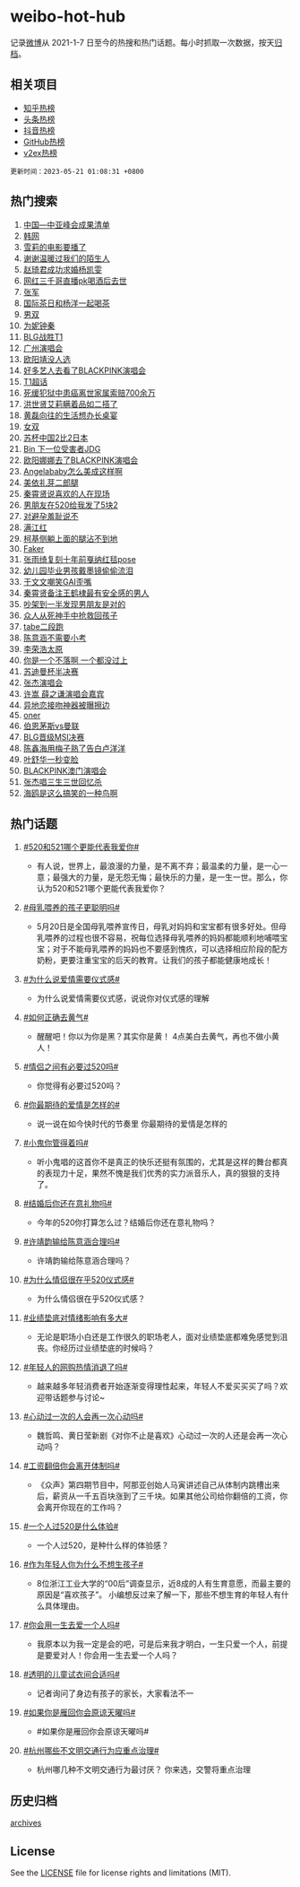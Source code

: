 # weibo-hot-hub

记录[微博](https://www.weibo.com)从 2021-1-7 日至今的热搜和热门话题。每小时抓取一次数据，按天[归档](archives)。

## 相关项目

- [知乎热榜](https://github.com/lonnyzhang423/zhihu-hot-hub)
- [头条热榜](https://github.com/lonnyzhang423/toutiao-hot-hub)
- [抖音热榜](https://github.com/lonnyzhang423/douyin-hot-hub)
- [GitHub热榜](https://github.com/lonnyzhang423/github-hot-hub)
- [v2ex热榜](https://github.com/lonnyzhang423/v2ex-hot-hub)


`更新时间：2023-05-21 01:08:31 +0800`

## 热门搜索

1. [中国—中亚峰会成果清单](https://m.weibo.cn/search?containerid=100103type%3D1%26t%3D10%26q%3D%23%E4%B8%AD%E5%9B%BD%E2%80%94%E4%B8%AD%E4%BA%9A%E5%B3%B0%E4%BC%9A%E6%88%90%E6%9E%9C%E6%B8%85%E5%8D%95%23&stream_entry_id=51&isnewpage=1&extparam=seat%3D1%26pos%3D0%26c_type%3D51%26filter_type%3Drealtimehot%26cate%3D10103%26dgr%3D0%26stream_entry_id%3D51%26display_time%3D1684602510%26pre_seqid%3D1684602510562027166179&luicode=10000011&lfid=106003type%253D25%2526t%253D3%2526disable_hot%253D1%2526filter_type%253Drealtimehot)
1. [韩网](https://m.weibo.cn/search?containerid=100103type%3D1%26t%3D10%26q%3D%E9%9F%A9%E7%BD%91&stream_entry_id=31&isnewpage=1&extparam=seat%3D1%26band_rank%3D1%26realpos%3D1%26cate%3D5001%26dgr%3D0%26filter_type%3Drealtimehot%26pos%3D0%26c_type%3D31%26stream_entry_id%3D31%26q%3D%25E9%259F%25A9%25E7%25BD%2591%26flag%3D1%26lcate%3D5001%26display_time%3D1684602510%26pre_seqid%3D1684602510562027166179&luicode=10000011&lfid=106003type%253D25%2526t%253D3%2526disable_hot%253D1%2526filter_type%253Drealtimehot)
1. [雪莉的电影要播了](https://m.weibo.cn/search?containerid=100103type%3D1%26t%3D10%26q%3D%23%E9%9B%AA%E8%8E%89%E7%9A%84%E7%94%B5%E5%BD%B1%E8%A6%81%E6%92%AD%E4%BA%86%23&stream_entry_id=31&isnewpage=1&extparam=seat%3D1%26band_rank%3D2%26realpos%3D2%26cate%3D5001%26dgr%3D0%26filter_type%3Drealtimehot%26pos%3D1%26c_type%3D31%26stream_entry_id%3D31%26q%3D%2523%25E9%259B%25AA%25E8%258E%2589%25E7%259A%2584%25E7%2594%25B5%25E5%25BD%25B1%25E8%25A6%2581%25E6%2592%25AD%25E4%25BA%2586%2523%26flag%3D1%26lcate%3D5001%26display_time%3D1684602510%26pre_seqid%3D1684602510562027166179&luicode=10000011&lfid=106003type%253D25%2526t%253D3%2526disable_hot%253D1%2526filter_type%253Drealtimehot)
1. [谢谢温暖过我们的陌生人](https://m.weibo.cn/search?containerid=100103type%3D1%26t%3D10%26q%3D%23%E8%B0%A2%E8%B0%A2%E6%B8%A9%E6%9A%96%E8%BF%87%E6%88%91%E4%BB%AC%E7%9A%84%E9%99%8C%E7%94%9F%E4%BA%BA%23&stream_entry_id=31&isnewpage=1&extparam=seat%3D1%26band_rank%3D3%26realpos%3D3%26cate%3D5001%26dgr%3D0%26filter_type%3Drealtimehot%26pos%3D2%26c_type%3D31%26stream_entry_id%3D31%26q%3D%2523%25E8%25B0%25A2%25E8%25B0%25A2%25E6%25B8%25A9%25E6%259A%2596%25E8%25BF%2587%25E6%2588%2591%25E4%25BB%25AC%25E7%259A%2584%25E9%2599%258C%25E7%2594%259F%25E4%25BA%25BA%2523%26flag%3D0%26lcate%3D5001%26display_time%3D1684602510%26pre_seqid%3D1684602510562027166179&luicode=10000011&lfid=106003type%253D25%2526t%253D3%2526disable_hot%253D1%2526filter_type%253Drealtimehot)
1. [赵琦君成功求婚杨凯雯](https://m.weibo.cn/search?containerid=100103type%3D1%26t%3D10%26q%3D%23%E8%B5%B5%E7%90%A6%E5%90%9B%E6%88%90%E5%8A%9F%E6%B1%82%E5%A9%9A%E6%9D%A8%E5%87%AF%E9%9B%AF%23&stream_entry_id=31&isnewpage=1&extparam=seat%3D1%26band_rank%3D4%26realpos%3D4%26cate%3D5001%26dgr%3D0%26filter_type%3Drealtimehot%26pos%3D3%26c_type%3D31%26stream_entry_id%3D31%26q%3D%2523%25E8%25B5%25B5%25E7%2590%25A6%25E5%2590%259B%25E6%2588%2590%25E5%258A%259F%25E6%25B1%2582%25E5%25A9%259A%25E6%259D%25A8%25E5%2587%25AF%25E9%259B%25AF%2523%26flag%3D16%26lcate%3D5001%26display_time%3D1684602510%26pre_seqid%3D1684602510562027166179&luicode=10000011&lfid=106003type%253D25%2526t%253D3%2526disable_hot%253D1%2526filter_type%253Drealtimehot)
1. [网红三千哥直播pk喝酒后去世](https://m.weibo.cn/search?containerid=100103type%3D1%26t%3D10%26q%3D%23%E7%BD%91%E7%BA%A2%E4%B8%89%E5%8D%83%E5%93%A5%E7%9B%B4%E6%92%ADpk%E5%96%9D%E9%85%92%E5%90%8E%E5%8E%BB%E4%B8%96%23&stream_entry_id=31&isnewpage=1&extparam=seat%3D1%26band_rank%3D5%26realpos%3D5%26cate%3D5001%26dgr%3D0%26filter_type%3Drealtimehot%26pos%3D4%26c_type%3D31%26stream_entry_id%3D31%26q%3D%2523%25E7%25BD%2591%25E7%25BA%25A2%25E4%25B8%2589%25E5%258D%2583%25E5%2593%25A5%25E7%259B%25B4%25E6%2592%25ADpk%25E5%2596%259D%25E9%2585%2592%25E5%2590%258E%25E5%258E%25BB%25E4%25B8%2596%2523%26flag%3D0%26lcate%3D5001%26display_time%3D1684602510%26pre_seqid%3D1684602510562027166179&luicode=10000011&lfid=106003type%253D25%2526t%253D3%2526disable_hot%253D1%2526filter_type%253Drealtimehot)
1. [张军](https://m.weibo.cn/search?containerid=100103type%3D1%26t%3D10%26q%3D%E5%BC%A0%E5%86%9B&stream_entry_id=31&isnewpage=1&extparam=seat%3D1%26band_rank%3D6%26realpos%3D6%26cate%3D5001%26dgr%3D0%26filter_type%3Drealtimehot%26pos%3D5%26c_type%3D31%26stream_entry_id%3D31%26q%3D%25E5%25BC%25A0%25E5%2586%259B%26flag%3D1%26lcate%3D5001%26display_time%3D1684602510%26pre_seqid%3D1684602510562027166179&luicode=10000011&lfid=106003type%253D25%2526t%253D3%2526disable_hot%253D1%2526filter_type%253Drealtimehot)
1. [国际茶日和杨洋一起喝茶](https://m.weibo.cn/search?containerid=100103type%3D1%26t%3D10%26q%3D%23%E5%9B%BD%E9%99%85%E8%8C%B6%E6%97%A5%E5%92%8C%E6%9D%A8%E6%B4%8B%E4%B8%80%E8%B5%B7%E5%96%9D%E8%8C%B6%23&stream_entry_id=31&isnewpage=1&extparam=seat%3D1%26band_rank%3D7%26c_type%3D31%26adid%3D189947%26cate%3D5001%26dgr%3D0%26stream_entry_id%3D31%26pos%3D6%26is_ad_pos%3D1%26filter_type%3Drealtimehot%26topic_ad%3D1%26q%3D%2523%25E5%259B%25BD%25E9%2599%2585%25E8%258C%25B6%25E6%2597%25A5%25E5%2592%258C%25E6%259D%25A8%25E6%25B4%258B%25E4%25B8%2580%25E8%25B5%25B7%25E5%2596%259D%25E8%258C%25B6%2523%26lcate%3D5001%26display_time%3D1684602510%26pre_seqid%3D1684602510562027166179&luicode=10000011&lfid=106003type%253D25%2526t%253D3%2526disable_hot%253D1%2526filter_type%253Drealtimehot)
1. [男双](https://m.weibo.cn/search?containerid=100103type%3D1%26t%3D10%26q%3D%E7%94%B7%E5%8F%8C&stream_entry_id=31&isnewpage=1&extparam=seat%3D1%26band_rank%3D7%26realpos%3D7%26cate%3D5001%26dgr%3D0%26filter_type%3Drealtimehot%26pos%3D7%26c_type%3D31%26stream_entry_id%3D31%26q%3D%25E7%2594%25B7%25E5%258F%258C%26flag%3D16%26lcate%3D5001%26display_time%3D1684602510%26pre_seqid%3D1684602510562027166179&luicode=10000011&lfid=106003type%253D25%2526t%253D3%2526disable_hot%253D1%2526filter_type%253Drealtimehot)
1. [为妮钟秦](https://m.weibo.cn/search?containerid=100103type%3D1%26t%3D10%26q%3D%E4%B8%BA%E5%A6%AE%E9%92%9F%E7%A7%A6&stream_entry_id=31&isnewpage=1&extparam=seat%3D1%26band_rank%3D8%26realpos%3D8%26cate%3D5001%26dgr%3D0%26filter_type%3Drealtimehot%26pos%3D8%26c_type%3D31%26stream_entry_id%3D31%26q%3D%25E4%25B8%25BA%25E5%25A6%25AE%25E9%2592%259F%25E7%25A7%25A6%26flag%3D0%26lcate%3D5001%26display_time%3D1684602510%26pre_seqid%3D1684602510562027166179&luicode=10000011&lfid=106003type%253D25%2526t%253D3%2526disable_hot%253D1%2526filter_type%253Drealtimehot)
1. [BLG战胜T1](https://m.weibo.cn/search?containerid=100103type%3D1%26t%3D10%26q%3D%23BLG%E6%88%98%E8%83%9CT1%23&stream_entry_id=31&isnewpage=1&extparam=seat%3D1%26band_rank%3D9%26realpos%3D9%26cate%3D5001%26dgr%3D0%26filter_type%3Drealtimehot%26pos%3D9%26c_type%3D31%26stream_entry_id%3D31%26q%3D%2523BLG%25E6%2588%2598%25E8%2583%259CT1%2523%26flag%3D16%26lcate%3D5001%26display_time%3D1684602510%26pre_seqid%3D1684602510562027166179&luicode=10000011&lfid=106003type%253D25%2526t%253D3%2526disable_hot%253D1%2526filter_type%253Drealtimehot)
1. [广州演唱会](https://m.weibo.cn/search?containerid=100103type%3D1%26t%3D10%26q%3D%23%E5%B9%BF%E5%B7%9E%E6%BC%94%E5%94%B1%E4%BC%9A%23&stream_entry_id=31&isnewpage=1&extparam=seat%3D1%26band_rank%3D10%26realpos%3D10%26cate%3D5001%26dgr%3D0%26filter_type%3Drealtimehot%26pos%3D10%26c_type%3D31%26stream_entry_id%3D31%26q%3D%2523%25E5%25B9%25BF%25E5%25B7%259E%25E6%25BC%2594%25E5%2594%25B1%25E4%25BC%259A%2523%26flag%3D1%26lcate%3D5001%26display_time%3D1684602510%26pre_seqid%3D1684602510562027166179&luicode=10000011&lfid=106003type%253D25%2526t%253D3%2526disable_hot%253D1%2526filter_type%253Drealtimehot)
1. [欧阳靖没人选](https://m.weibo.cn/search?containerid=100103type%3D1%26t%3D10%26q%3D%E6%AC%A7%E9%98%B3%E9%9D%96%E6%B2%A1%E4%BA%BA%E9%80%89&stream_entry_id=31&isnewpage=1&extparam=seat%3D1%26band_rank%3D11%26realpos%3D11%26cate%3D5001%26dgr%3D0%26filter_type%3Drealtimehot%26pos%3D11%26c_type%3D31%26stream_entry_id%3D31%26q%3D%25E6%25AC%25A7%25E9%2598%25B3%25E9%259D%2596%25E6%25B2%25A1%25E4%25BA%25BA%25E9%2580%2589%26flag%3D0%26lcate%3D5001%26display_time%3D1684602510%26pre_seqid%3D1684602510562027166179&luicode=10000011&lfid=106003type%253D25%2526t%253D3%2526disable_hot%253D1%2526filter_type%253Drealtimehot)
1. [好多艺人去看了BLACKPINK演唱会](https://m.weibo.cn/search?containerid=100103type%3D1%26t%3D10%26q%3D%23%E5%A5%BD%E5%A4%9A%E8%89%BA%E4%BA%BA%E5%8E%BB%E7%9C%8B%E4%BA%86BLACKPINK%E6%BC%94%E5%94%B1%E4%BC%9A%23&stream_entry_id=31&isnewpage=1&extparam=seat%3D1%26band_rank%3D12%26realpos%3D12%26cate%3D5001%26dgr%3D0%26filter_type%3Drealtimehot%26pos%3D12%26c_type%3D31%26stream_entry_id%3D31%26q%3D%2523%25E5%25A5%25BD%25E5%25A4%259A%25E8%2589%25BA%25E4%25BA%25BA%25E5%258E%25BB%25E7%259C%258B%25E4%25BA%2586BLACKPINK%25E6%25BC%2594%25E5%2594%25B1%25E4%25BC%259A%2523%26flag%3D1%26lcate%3D5001%26display_time%3D1684602510%26pre_seqid%3D1684602510562027166179&luicode=10000011&lfid=106003type%253D25%2526t%253D3%2526disable_hot%253D1%2526filter_type%253Drealtimehot)
1. [T1超话](https://m.weibo.cn/search?containerid=100103type%3D1%26t%3D10%26q%3DT1%E8%B6%85%E8%AF%9D&stream_entry_id=31&isnewpage=1&extparam=seat%3D1%26band_rank%3D13%26realpos%3D13%26cate%3D5001%26dgr%3D0%26filter_type%3Drealtimehot%26pos%3D13%26c_type%3D31%26stream_entry_id%3D31%26q%3DT1%25E8%25B6%2585%25E8%25AF%259D%26flag%3D1%26lcate%3D5001%26display_time%3D1684602510%26pre_seqid%3D1684602510562027166179&luicode=10000011&lfid=106003type%253D25%2526t%253D3%2526disable_hot%253D1%2526filter_type%253Drealtimehot)
1. [死缓犯狱中患癌离世家属索赔700余万](https://m.weibo.cn/search?containerid=100103type%3D1%26t%3D10%26q%3D%23%E6%AD%BB%E7%BC%93%E7%8A%AF%E7%8B%B1%E4%B8%AD%E6%82%A3%E7%99%8C%E7%A6%BB%E4%B8%96%E5%AE%B6%E5%B1%9E%E7%B4%A2%E8%B5%94700%E4%BD%99%E4%B8%87%23&stream_entry_id=31&isnewpage=1&extparam=seat%3D1%26band_rank%3D14%26realpos%3D14%26cate%3D5001%26dgr%3D0%26filter_type%3Drealtimehot%26pos%3D14%26c_type%3D31%26stream_entry_id%3D31%26q%3D%2523%25E6%25AD%25BB%25E7%25BC%2593%25E7%258A%25AF%25E7%258B%25B1%25E4%25B8%25AD%25E6%2582%25A3%25E7%2599%258C%25E7%25A6%25BB%25E4%25B8%2596%25E5%25AE%25B6%25E5%25B1%259E%25E7%25B4%25A2%25E8%25B5%2594700%25E4%25BD%2599%25E4%25B8%2587%2523%26flag%3D0%26lcate%3D5001%26display_time%3D1684602510%26pre_seqid%3D1684602510562027166179&luicode=10000011&lfid=106003type%253D25%2526t%253D3%2526disable_hot%253D1%2526filter_type%253Drealtimehot)
1. [洪世贤艾莉瞒着品如二搭了](https://m.weibo.cn/search?containerid=100103type%3D1%26t%3D10%26q%3D%23%E6%B4%AA%E4%B8%96%E8%B4%A4%E8%89%BE%E8%8E%89%E7%9E%92%E7%9D%80%E5%93%81%E5%A6%82%E4%BA%8C%E6%90%AD%E4%BA%86%23&stream_entry_id=31&isnewpage=1&extparam=seat%3D1%26band_rank%3D15%26realpos%3D15%26cate%3D5001%26dgr%3D0%26filter_type%3Drealtimehot%26pos%3D15%26c_type%3D31%26stream_entry_id%3D31%26q%3D%2523%25E6%25B4%25AA%25E4%25B8%2596%25E8%25B4%25A4%25E8%2589%25BE%25E8%258E%2589%25E7%259E%2592%25E7%259D%2580%25E5%2593%2581%25E5%25A6%2582%25E4%25BA%258C%25E6%2590%25AD%25E4%25BA%2586%2523%26flag%3D0%26lcate%3D5001%26display_time%3D1684602510%26pre_seqid%3D1684602510562027166179&luicode=10000011&lfid=106003type%253D25%2526t%253D3%2526disable_hot%253D1%2526filter_type%253Drealtimehot)
1. [黄磊向往的生活想办长桌宴](https://m.weibo.cn/search?containerid=100103type%3D1%26t%3D10%26q%3D%23%E9%BB%84%E7%A3%8A%E5%90%91%E5%BE%80%E7%9A%84%E7%94%9F%E6%B4%BB%E6%83%B3%E5%8A%9E%E9%95%BF%E6%A1%8C%E5%AE%B4%23&stream_entry_id=31&isnewpage=1&extparam=seat%3D1%26band_rank%3D16%26realpos%3D16%26cate%3D5001%26dgr%3D0%26filter_type%3Drealtimehot%26pos%3D16%26c_type%3D31%26stream_entry_id%3D31%26q%3D%2523%25E9%25BB%2584%25E7%25A3%258A%25E5%2590%2591%25E5%25BE%2580%25E7%259A%2584%25E7%2594%259F%25E6%25B4%25BB%25E6%2583%25B3%25E5%258A%259E%25E9%2595%25BF%25E6%25A1%258C%25E5%25AE%25B4%2523%26flag%3D0%26lcate%3D5001%26display_time%3D1684602510%26pre_seqid%3D1684602510562027166179&luicode=10000011&lfid=106003type%253D25%2526t%253D3%2526disable_hot%253D1%2526filter_type%253Drealtimehot)
1. [女双](https://m.weibo.cn/search?containerid=100103type%3D1%26t%3D10%26q%3D%E5%A5%B3%E5%8F%8C&stream_entry_id=31&isnewpage=1&extparam=seat%3D1%26band_rank%3D17%26realpos%3D17%26cate%3D5001%26dgr%3D0%26filter_type%3Drealtimehot%26pos%3D17%26c_type%3D31%26stream_entry_id%3D31%26q%3D%25E5%25A5%25B3%25E5%258F%258C%26flag%3D0%26lcate%3D5001%26display_time%3D1684602510%26pre_seqid%3D1684602510562027166179&luicode=10000011&lfid=106003type%253D25%2526t%253D3%2526disable_hot%253D1%2526filter_type%253Drealtimehot)
1. [苏杯中国2比2日本](https://m.weibo.cn/search?containerid=100103type%3D1%26t%3D10%26q%3D%23%E8%8B%8F%E6%9D%AF%E4%B8%AD%E5%9B%BD2%E6%AF%942%E6%97%A5%E6%9C%AC%23&stream_entry_id=31&isnewpage=1&extparam=seat%3D1%26band_rank%3D18%26realpos%3D18%26cate%3D5001%26dgr%3D0%26filter_type%3Drealtimehot%26pos%3D18%26c_type%3D31%26stream_entry_id%3D31%26q%3D%2523%25E8%258B%258F%25E6%259D%25AF%25E4%25B8%25AD%25E5%259B%25BD2%25E6%25AF%25942%25E6%2597%25A5%25E6%259C%25AC%2523%26flag%3D0%26lcate%3D5001%26display_time%3D1684602510%26pre_seqid%3D1684602510562027166179&luicode=10000011&lfid=106003type%253D25%2526t%253D3%2526disable_hot%253D1%2526filter_type%253Drealtimehot)
1. [Bin 下一位受害者JDG](https://m.weibo.cn/search?containerid=100103type%3D1%26t%3D10%26q%3DBin+%E4%B8%8B%E4%B8%80%E4%BD%8D%E5%8F%97%E5%AE%B3%E8%80%85JDG&stream_entry_id=31&isnewpage=1&extparam=seat%3D1%26band_rank%3D19%26realpos%3D19%26cate%3D5001%26dgr%3D0%26filter_type%3Drealtimehot%26pos%3D19%26c_type%3D31%26stream_entry_id%3D31%26q%3DBin%2520%25E4%25B8%258B%25E4%25B8%2580%25E4%25BD%258D%25E5%258F%2597%25E5%25AE%25B3%25E8%2580%2585JDG%26flag%3D0%26lcate%3D5001%26display_time%3D1684602510%26pre_seqid%3D1684602510562027166179&luicode=10000011&lfid=106003type%253D25%2526t%253D3%2526disable_hot%253D1%2526filter_type%253Drealtimehot)
1. [欧阳娜娜去了BLACKPINK演唱会](https://m.weibo.cn/search?containerid=100103type%3D1%26t%3D10%26q%3D%23%E6%AC%A7%E9%98%B3%E5%A8%9C%E5%A8%9C%E5%8E%BB%E4%BA%86BLACKPINK%E6%BC%94%E5%94%B1%E4%BC%9A%23&stream_entry_id=31&isnewpage=1&extparam=seat%3D1%26band_rank%3D20%26realpos%3D20%26cate%3D5001%26dgr%3D0%26filter_type%3Drealtimehot%26pos%3D20%26c_type%3D31%26stream_entry_id%3D31%26q%3D%2523%25E6%25AC%25A7%25E9%2598%25B3%25E5%25A8%259C%25E5%25A8%259C%25E5%258E%25BB%25E4%25BA%2586BLACKPINK%25E6%25BC%2594%25E5%2594%25B1%25E4%25BC%259A%2523%26flag%3D0%26lcate%3D5001%26display_time%3D1684602510%26pre_seqid%3D1684602510562027166179&luicode=10000011&lfid=106003type%253D25%2526t%253D3%2526disable_hot%253D1%2526filter_type%253Drealtimehot)
1. [Angelababy怎么美成这样啊](https://m.weibo.cn/search?containerid=100103type%3D1%26t%3D10%26q%3D%23Angelababy%E6%80%8E%E4%B9%88%E7%BE%8E%E6%88%90%E8%BF%99%E6%A0%B7%E5%95%8A%23&stream_entry_id=31&isnewpage=1&extparam=seat%3D1%26band_rank%3D21%26realpos%3D21%26cate%3D5001%26dgr%3D0%26filter_type%3Drealtimehot%26pos%3D21%26c_type%3D31%26stream_entry_id%3D31%26q%3D%2523Angelababy%25E6%2580%258E%25E4%25B9%2588%25E7%25BE%258E%25E6%2588%2590%25E8%25BF%2599%25E6%25A0%25B7%25E5%2595%258A%2523%26flag%3D0%26lcate%3D5001%26display_time%3D1684602510%26pre_seqid%3D1684602510562027166179&luicode=10000011&lfid=106003type%253D25%2526t%253D3%2526disable_hot%253D1%2526filter_type%253Drealtimehot)
1. [美依礼芽二郎腿](https://m.weibo.cn/search?containerid=100103type%3D1%26t%3D10%26q%3D%23%E7%BE%8E%E4%BE%9D%E7%A4%BC%E8%8A%BD%E4%BA%8C%E9%83%8E%E8%85%BF%23&stream_entry_id=31&isnewpage=1&extparam=seat%3D1%26band_rank%3D22%26realpos%3D22%26cate%3D5001%26dgr%3D0%26filter_type%3Drealtimehot%26pos%3D22%26c_type%3D31%26stream_entry_id%3D31%26q%3D%2523%25E7%25BE%258E%25E4%25BE%259D%25E7%25A4%25BC%25E8%258A%25BD%25E4%25BA%258C%25E9%2583%258E%25E8%2585%25BF%2523%26flag%3D2%26lcate%3D5001%26display_time%3D1684602510%26pre_seqid%3D1684602510562027166179&luicode=10000011&lfid=106003type%253D25%2526t%253D3%2526disable_hot%253D1%2526filter_type%253Drealtimehot)
1. [秦霄贤说喜欢的人在现场](https://m.weibo.cn/search?containerid=100103type%3D1%26t%3D10%26q%3D%23%E7%A7%A6%E9%9C%84%E8%B4%A4%E8%AF%B4%E5%96%9C%E6%AC%A2%E7%9A%84%E4%BA%BA%E5%9C%A8%E7%8E%B0%E5%9C%BA%23&stream_entry_id=31&isnewpage=1&extparam=seat%3D1%26band_rank%3D23%26realpos%3D23%26cate%3D5001%26dgr%3D0%26filter_type%3Drealtimehot%26pos%3D23%26c_type%3D31%26stream_entry_id%3D31%26q%3D%2523%25E7%25A7%25A6%25E9%259C%2584%25E8%25B4%25A4%25E8%25AF%25B4%25E5%2596%259C%25E6%25AC%25A2%25E7%259A%2584%25E4%25BA%25BA%25E5%259C%25A8%25E7%258E%25B0%25E5%259C%25BA%2523%26flag%3D0%26lcate%3D5001%26display_time%3D1684602510%26pre_seqid%3D1684602510562027166179&luicode=10000011&lfid=106003type%253D25%2526t%253D3%2526disable_hot%253D1%2526filter_type%253Drealtimehot)
1. [男朋友在520给我发了5块2](https://m.weibo.cn/search?containerid=100103type%3D1%26t%3D10%26q%3D%23%E7%94%B7%E6%9C%8B%E5%8F%8B%E5%9C%A8520%E7%BB%99%E6%88%91%E5%8F%91%E4%BA%865%E5%9D%972%23&stream_entry_id=31&isnewpage=1&extparam=seat%3D1%26band_rank%3D24%26realpos%3D24%26cate%3D5001%26dgr%3D0%26filter_type%3Drealtimehot%26pos%3D24%26c_type%3D31%26stream_entry_id%3D31%26q%3D%2523%25E7%2594%25B7%25E6%259C%258B%25E5%258F%258B%25E5%259C%25A8520%25E7%25BB%2599%25E6%2588%2591%25E5%258F%2591%25E4%25BA%25865%25E5%259D%25972%2523%26flag%3D0%26lcate%3D5001%26display_time%3D1684602510%26pre_seqid%3D1684602510562027166179&luicode=10000011&lfid=106003type%253D25%2526t%253D3%2526disable_hot%253D1%2526filter_type%253Drealtimehot)
1. [对避孕羞耻说不](https://m.weibo.cn/search?containerid=100103type%3D1%26t%3D10%26q%3D%23%E5%AF%B9%E9%81%BF%E5%AD%95%E7%BE%9E%E8%80%BB%E8%AF%B4%E4%B8%8D%23&stream_entry_id=31&isnewpage=1&extparam=seat%3D1%26band_rank%3D25%26realpos%3D25%26cate%3D5001%26dgr%3D0%26filter_type%3Drealtimehot%26pos%3D25%26c_type%3D31%26stream_entry_id%3D31%26q%3D%2523%25E5%25AF%25B9%25E9%2581%25BF%25E5%25AD%2595%25E7%25BE%259E%25E8%2580%25BB%25E8%25AF%25B4%25E4%25B8%258D%2523%26flag%3D0%26lcate%3D5001%26display_time%3D1684602510%26pre_seqid%3D1684602510562027166179&luicode=10000011&lfid=106003type%253D25%2526t%253D3%2526disable_hot%253D1%2526filter_type%253Drealtimehot)
1. [满江红](https://m.weibo.cn/search?containerid=100103type%3D1%26t%3D10%26q%3D%E6%BB%A1%E6%B1%9F%E7%BA%A2&stream_entry_id=31&isnewpage=1&extparam=seat%3D1%26band_rank%3D26%26realpos%3D26%26cate%3D5001%26dgr%3D0%26filter_type%3Drealtimehot%26pos%3D26%26c_type%3D31%26stream_entry_id%3D31%26q%3D%25E6%25BB%25A1%25E6%25B1%259F%25E7%25BA%25A2%26flag%3D1%26lcate%3D5001%26display_time%3D1684602510%26pre_seqid%3D1684602510562027166179&luicode=10000011&lfid=106003type%253D25%2526t%253D3%2526disable_hot%253D1%2526filter_type%253Drealtimehot)
1. [柯基侧躺上面的腿沾不到地](https://m.weibo.cn/search?containerid=100103type%3D1%26t%3D10%26q%3D%E6%9F%AF%E5%9F%BA%E4%BE%A7%E8%BA%BA%E4%B8%8A%E9%9D%A2%E7%9A%84%E8%85%BF%E6%B2%BE%E4%B8%8D%E5%88%B0%E5%9C%B0&stream_entry_id=31&isnewpage=1&extparam=seat%3D1%26band_rank%3D27%26realpos%3D27%26cate%3D5001%26dgr%3D0%26filter_type%3Drealtimehot%26pos%3D27%26c_type%3D31%26stream_entry_id%3D31%26q%3D%25E6%259F%25AF%25E5%259F%25BA%25E4%25BE%25A7%25E8%25BA%25BA%25E4%25B8%258A%25E9%259D%25A2%25E7%259A%2584%25E8%2585%25BF%25E6%25B2%25BE%25E4%25B8%258D%25E5%2588%25B0%25E5%259C%25B0%26flag%3D1%26lcate%3D5001%26display_time%3D1684602510%26pre_seqid%3D1684602510562027166179&luicode=10000011&lfid=106003type%253D25%2526t%253D3%2526disable_hot%253D1%2526filter_type%253Drealtimehot)
1. [Faker](https://m.weibo.cn/search?containerid=100103type%3D1%26t%3D10%26q%3DFaker&stream_entry_id=31&isnewpage=1&extparam=seat%3D1%26band_rank%3D28%26realpos%3D28%26cate%3D5001%26dgr%3D0%26filter_type%3Drealtimehot%26pos%3D28%26c_type%3D31%26stream_entry_id%3D31%26q%3DFaker%26flag%3D0%26lcate%3D5001%26display_time%3D1684602510%26pre_seqid%3D1684602510562027166179&luicode=10000011&lfid=106003type%253D25%2526t%253D3%2526disable_hot%253D1%2526filter_type%253Drealtimehot)
1. [张雨绮复刻十年前戛纳红毯pose](https://m.weibo.cn/search?containerid=100103type%3D1%26t%3D10%26q%3D%23%E5%BC%A0%E9%9B%A8%E7%BB%AE%E5%A4%8D%E5%88%BB%E5%8D%81%E5%B9%B4%E5%89%8D%E6%88%9B%E7%BA%B3%E7%BA%A2%E6%AF%AFpose%23&stream_entry_id=31&isnewpage=1&extparam=seat%3D1%26band_rank%3D29%26realpos%3D29%26cate%3D5001%26dgr%3D0%26filter_type%3Drealtimehot%26pos%3D29%26c_type%3D31%26stream_entry_id%3D31%26q%3D%2523%25E5%25BC%25A0%25E9%259B%25A8%25E7%25BB%25AE%25E5%25A4%258D%25E5%2588%25BB%25E5%258D%2581%25E5%25B9%25B4%25E5%2589%258D%25E6%2588%259B%25E7%25BA%25B3%25E7%25BA%25A2%25E6%25AF%25AFpose%2523%26flag%3D1%26lcate%3D5001%26display_time%3D1684602510%26pre_seqid%3D1684602510562027166179&luicode=10000011&lfid=106003type%253D25%2526t%253D3%2526disable_hot%253D1%2526filter_type%253Drealtimehot)
1. [幼儿园毕业男孩戴墨镜偷偷流泪](https://m.weibo.cn/search?containerid=100103type%3D1%26t%3D10%26q%3D%23%E5%B9%BC%E5%84%BF%E5%9B%AD%E6%AF%95%E4%B8%9A%E7%94%B7%E5%AD%A9%E6%88%B4%E5%A2%A8%E9%95%9C%E5%81%B7%E5%81%B7%E6%B5%81%E6%B3%AA%23&stream_entry_id=31&isnewpage=1&extparam=seat%3D1%26band_rank%3D30%26realpos%3D30%26cate%3D5001%26dgr%3D0%26filter_type%3Drealtimehot%26pos%3D30%26c_type%3D31%26stream_entry_id%3D31%26q%3D%2523%25E5%25B9%25BC%25E5%2584%25BF%25E5%259B%25AD%25E6%25AF%2595%25E4%25B8%259A%25E7%2594%25B7%25E5%25AD%25A9%25E6%2588%25B4%25E5%25A2%25A8%25E9%2595%259C%25E5%2581%25B7%25E5%2581%25B7%25E6%25B5%2581%25E6%25B3%25AA%2523%26flag%3D0%26lcate%3D5001%26display_time%3D1684602510%26pre_seqid%3D1684602510562027166179&luicode=10000011&lfid=106003type%253D25%2526t%253D3%2526disable_hot%253D1%2526filter_type%253Drealtimehot)
1. [于文文嘲笑GAI歪嘴](https://m.weibo.cn/search?containerid=100103type%3D1%26t%3D10%26q%3D%23%E4%BA%8E%E6%96%87%E6%96%87%E5%98%B2%E7%AC%91GAI%E6%AD%AA%E5%98%B4%23&stream_entry_id=31&isnewpage=1&extparam=seat%3D1%26band_rank%3D31%26realpos%3D31%26cate%3D5001%26dgr%3D0%26filter_type%3Drealtimehot%26pos%3D31%26c_type%3D31%26stream_entry_id%3D31%26q%3D%2523%25E4%25BA%258E%25E6%2596%2587%25E6%2596%2587%25E5%2598%25B2%25E7%25AC%2591GAI%25E6%25AD%25AA%25E5%2598%25B4%2523%26flag%3D0%26lcate%3D5001%26display_time%3D1684602510%26pre_seqid%3D1684602510562027166179&luicode=10000011&lfid=106003type%253D25%2526t%253D3%2526disable_hot%253D1%2526filter_type%253Drealtimehot)
1. [秦霄贤备注王鹤棣最有安全感的男人](https://m.weibo.cn/search?containerid=100103type%3D1%26t%3D10%26q%3D%23%E7%A7%A6%E9%9C%84%E8%B4%A4%E5%A4%87%E6%B3%A8%E7%8E%8B%E9%B9%A4%E6%A3%A3%E6%9C%80%E6%9C%89%E5%AE%89%E5%85%A8%E6%84%9F%E7%9A%84%E7%94%B7%E4%BA%BA%23&stream_entry_id=31&isnewpage=1&extparam=seat%3D1%26band_rank%3D32%26realpos%3D32%26cate%3D5001%26dgr%3D0%26filter_type%3Drealtimehot%26pos%3D32%26c_type%3D31%26stream_entry_id%3D31%26q%3D%2523%25E7%25A7%25A6%25E9%259C%2584%25E8%25B4%25A4%25E5%25A4%2587%25E6%25B3%25A8%25E7%258E%258B%25E9%25B9%25A4%25E6%25A3%25A3%25E6%259C%2580%25E6%259C%2589%25E5%25AE%2589%25E5%2585%25A8%25E6%2584%259F%25E7%259A%2584%25E7%2594%25B7%25E4%25BA%25BA%2523%26flag%3D1%26lcate%3D5001%26display_time%3D1684602510%26pre_seqid%3D1684602510562027166179&luicode=10000011&lfid=106003type%253D25%2526t%253D3%2526disable_hot%253D1%2526filter_type%253Drealtimehot)
1. [吵架到一半发现男朋友是对的](https://m.weibo.cn/search?containerid=100103type%3D1%26t%3D10%26q%3D%23%E5%90%B5%E6%9E%B6%E5%88%B0%E4%B8%80%E5%8D%8A%E5%8F%91%E7%8E%B0%E7%94%B7%E6%9C%8B%E5%8F%8B%E6%98%AF%E5%AF%B9%E7%9A%84%23&stream_entry_id=31&isnewpage=1&extparam=seat%3D1%26band_rank%3D33%26realpos%3D33%26cate%3D5001%26dgr%3D0%26filter_type%3Drealtimehot%26pos%3D33%26c_type%3D31%26stream_entry_id%3D31%26q%3D%2523%25E5%2590%25B5%25E6%259E%25B6%25E5%2588%25B0%25E4%25B8%2580%25E5%258D%258A%25E5%258F%2591%25E7%258E%25B0%25E7%2594%25B7%25E6%259C%258B%25E5%258F%258B%25E6%2598%25AF%25E5%25AF%25B9%25E7%259A%2584%2523%26flag%3D0%26lcate%3D5001%26display_time%3D1684602510%26pre_seqid%3D1684602510562027166179&luicode=10000011&lfid=106003type%253D25%2526t%253D3%2526disable_hot%253D1%2526filter_type%253Drealtimehot)
1. [众人从死神手中抢救回孩子](https://m.weibo.cn/search?containerid=100103type%3D1%26t%3D10%26q%3D%E4%BC%97%E4%BA%BA%E4%BB%8E%E6%AD%BB%E7%A5%9E%E6%89%8B%E4%B8%AD%E6%8A%A2%E6%95%91%E5%9B%9E%E5%AD%A9%E5%AD%90&stream_entry_id=31&isnewpage=1&extparam=seat%3D1%26band_rank%3D34%26realpos%3D34%26cate%3D5001%26dgr%3D0%26filter_type%3Drealtimehot%26pos%3D34%26c_type%3D31%26stream_entry_id%3D31%26q%3D%25E4%25BC%2597%25E4%25BA%25BA%25E4%25BB%258E%25E6%25AD%25BB%25E7%25A5%259E%25E6%2589%258B%25E4%25B8%25AD%25E6%258A%25A2%25E6%2595%2591%25E5%259B%259E%25E5%25AD%25A9%25E5%25AD%2590%26flag%3D1%26lcate%3D5001%26display_time%3D1684602510%26pre_seqid%3D1684602510562027166179&luicode=10000011&lfid=106003type%253D25%2526t%253D3%2526disable_hot%253D1%2526filter_type%253Drealtimehot)
1. [tabe二段跑](https://m.weibo.cn/search?containerid=100103type%3D1%26t%3D10%26q%3D%23tabe%E4%BA%8C%E6%AE%B5%E8%B7%91%23&stream_entry_id=31&isnewpage=1&extparam=seat%3D1%26band_rank%3D35%26realpos%3D35%26cate%3D5001%26dgr%3D0%26filter_type%3Drealtimehot%26pos%3D35%26c_type%3D31%26stream_entry_id%3D31%26q%3D%2523tabe%25E4%25BA%258C%25E6%25AE%25B5%25E8%25B7%2591%2523%26flag%3D0%26lcate%3D5001%26display_time%3D1684602510%26pre_seqid%3D1684602510562027166179&luicode=10000011&lfid=106003type%253D25%2526t%253D3%2526disable_hot%253D1%2526filter_type%253Drealtimehot)
1. [陈意涵不需要小考](https://m.weibo.cn/search?containerid=100103type%3D1%26t%3D10%26q%3D%23%E9%99%88%E6%84%8F%E6%B6%B5%E4%B8%8D%E9%9C%80%E8%A6%81%E5%B0%8F%E8%80%83%23&stream_entry_id=31&isnewpage=1&extparam=seat%3D1%26band_rank%3D36%26realpos%3D36%26cate%3D5001%26dgr%3D0%26filter_type%3Drealtimehot%26pos%3D36%26c_type%3D31%26stream_entry_id%3D31%26q%3D%2523%25E9%2599%2588%25E6%2584%258F%25E6%25B6%25B5%25E4%25B8%258D%25E9%259C%2580%25E8%25A6%2581%25E5%25B0%258F%25E8%2580%2583%2523%26flag%3D0%26lcate%3D5001%26display_time%3D1684602510%26pre_seqid%3D1684602510562027166179&luicode=10000011&lfid=106003type%253D25%2526t%253D3%2526disable_hot%253D1%2526filter_type%253Drealtimehot)
1. [李荣浩太原](https://m.weibo.cn/search?containerid=100103type%3D1%26t%3D10%26q%3D%E6%9D%8E%E8%8D%A3%E6%B5%A9%E5%A4%AA%E5%8E%9F&stream_entry_id=31&isnewpage=1&extparam=seat%3D1%26band_rank%3D37%26realpos%3D37%26cate%3D5001%26dgr%3D0%26filter_type%3Drealtimehot%26pos%3D37%26c_type%3D31%26stream_entry_id%3D31%26q%3D%25E6%259D%258E%25E8%258D%25A3%25E6%25B5%25A9%25E5%25A4%25AA%25E5%258E%259F%26flag%3D1%26lcate%3D5001%26display_time%3D1684602510%26pre_seqid%3D1684602510562027166179&luicode=10000011&lfid=106003type%253D25%2526t%253D3%2526disable_hot%253D1%2526filter_type%253Drealtimehot)
1. [你是一个不落啊 一个都没过上](https://m.weibo.cn/search?containerid=100103type%3D1%26t%3D10%26q%3D%E4%BD%A0%E6%98%AF%E4%B8%80%E4%B8%AA%E4%B8%8D%E8%90%BD%E5%95%8A+%E4%B8%80%E4%B8%AA%E9%83%BD%E6%B2%A1%E8%BF%87%E4%B8%8A&stream_entry_id=31&isnewpage=1&extparam=seat%3D1%26band_rank%3D38%26realpos%3D38%26cate%3D5001%26dgr%3D0%26filter_type%3Drealtimehot%26pos%3D38%26c_type%3D31%26stream_entry_id%3D31%26q%3D%25E4%25BD%25A0%25E6%2598%25AF%25E4%25B8%2580%25E4%25B8%25AA%25E4%25B8%258D%25E8%2590%25BD%25E5%2595%258A%2520%25E4%25B8%2580%25E4%25B8%25AA%25E9%2583%25BD%25E6%25B2%25A1%25E8%25BF%2587%25E4%25B8%258A%26flag%3D0%26lcate%3D5001%26display_time%3D1684602510%26pre_seqid%3D1684602510562027166179&luicode=10000011&lfid=106003type%253D25%2526t%253D3%2526disable_hot%253D1%2526filter_type%253Drealtimehot)
1. [苏迪曼杯半决赛](https://m.weibo.cn/search?containerid=100103type%3D1%26t%3D10%26q%3D%E8%8B%8F%E8%BF%AA%E6%9B%BC%E6%9D%AF%E5%8D%8A%E5%86%B3%E8%B5%9B&stream_entry_id=31&isnewpage=1&extparam=seat%3D1%26band_rank%3D39%26realpos%3D39%26cate%3D5001%26dgr%3D0%26filter_type%3Drealtimehot%26pos%3D39%26c_type%3D31%26stream_entry_id%3D31%26q%3D%25E8%258B%258F%25E8%25BF%25AA%25E6%259B%25BC%25E6%259D%25AF%25E5%258D%258A%25E5%2586%25B3%25E8%25B5%259B%26flag%3D1%26lcate%3D5001%26display_time%3D1684602510%26pre_seqid%3D1684602510562027166179&luicode=10000011&lfid=106003type%253D25%2526t%253D3%2526disable_hot%253D1%2526filter_type%253Drealtimehot)
1. [张杰演唱会](https://m.weibo.cn/search?containerid=100103type%3D1%26t%3D10%26q%3D%E5%BC%A0%E6%9D%B0%E6%BC%94%E5%94%B1%E4%BC%9A&stream_entry_id=31&isnewpage=1&extparam=seat%3D1%26band_rank%3D40%26realpos%3D40%26cate%3D5001%26dgr%3D0%26filter_type%3Drealtimehot%26pos%3D40%26c_type%3D31%26stream_entry_id%3D31%26q%3D%25E5%25BC%25A0%25E6%259D%25B0%25E6%25BC%2594%25E5%2594%25B1%25E4%25BC%259A%26flag%3D0%26lcate%3D5001%26display_time%3D1684602510%26pre_seqid%3D1684602510562027166179&luicode=10000011&lfid=106003type%253D25%2526t%253D3%2526disable_hot%253D1%2526filter_type%253Drealtimehot)
1. [许嵩 薛之谦演唱会嘉宾](https://m.weibo.cn/search?containerid=100103type%3D1%26t%3D10%26q%3D%E8%AE%B8%E5%B5%A9+%E8%96%9B%E4%B9%8B%E8%B0%A6%E6%BC%94%E5%94%B1%E4%BC%9A%E5%98%89%E5%AE%BE&stream_entry_id=31&isnewpage=1&extparam=seat%3D1%26band_rank%3D41%26realpos%3D41%26cate%3D5001%26dgr%3D0%26filter_type%3Drealtimehot%26pos%3D41%26c_type%3D31%26stream_entry_id%3D31%26q%3D%25E8%25AE%25B8%25E5%25B5%25A9%2520%25E8%2596%259B%25E4%25B9%258B%25E8%25B0%25A6%25E6%25BC%2594%25E5%2594%25B1%25E4%25BC%259A%25E5%2598%2589%25E5%25AE%25BE%26flag%3D0%26lcate%3D5001%26display_time%3D1684602510%26pre_seqid%3D1684602510562027166179&luicode=10000011&lfid=106003type%253D25%2526t%253D3%2526disable_hot%253D1%2526filter_type%253Drealtimehot)
1. [异地恋接吻神器被曝擦边](https://m.weibo.cn/search?containerid=100103type%3D1%26t%3D10%26q%3D%23%E5%BC%82%E5%9C%B0%E6%81%8B%E6%8E%A5%E5%90%BB%E7%A5%9E%E5%99%A8%E8%A2%AB%E6%9B%9D%E6%93%A6%E8%BE%B9%23&stream_entry_id=31&isnewpage=1&extparam=seat%3D1%26band_rank%3D42%26realpos%3D42%26cate%3D5001%26dgr%3D0%26filter_type%3Drealtimehot%26pos%3D42%26c_type%3D31%26stream_entry_id%3D31%26q%3D%2523%25E5%25BC%2582%25E5%259C%25B0%25E6%2581%258B%25E6%258E%25A5%25E5%2590%25BB%25E7%25A5%259E%25E5%2599%25A8%25E8%25A2%25AB%25E6%259B%259D%25E6%2593%25A6%25E8%25BE%25B9%2523%26flag%3D0%26lcate%3D5001%26display_time%3D1684602510%26pre_seqid%3D1684602510562027166179&luicode=10000011&lfid=106003type%253D25%2526t%253D3%2526disable_hot%253D1%2526filter_type%253Drealtimehot)
1. [oner](https://m.weibo.cn/search?containerid=100103type%3D1%26t%3D10%26q%3Doner&stream_entry_id=31&isnewpage=1&extparam=seat%3D1%26band_rank%3D43%26realpos%3D43%26cate%3D5001%26dgr%3D0%26filter_type%3Drealtimehot%26pos%3D43%26c_type%3D31%26stream_entry_id%3D31%26q%3Doner%26flag%3D0%26lcate%3D5001%26display_time%3D1684602510%26pre_seqid%3D1684602510562027166179&luicode=10000011&lfid=106003type%253D25%2526t%253D3%2526disable_hot%253D1%2526filter_type%253Drealtimehot)
1. [伯恩茅斯vs曼联](https://m.weibo.cn/search?containerid=100103type%3D1%26t%3D10%26q%3D%23%E4%BC%AF%E6%81%A9%E8%8C%85%E6%96%AFvs%E6%9B%BC%E8%81%94%23&stream_entry_id=31&isnewpage=1&extparam=seat%3D1%26band_rank%3D44%26realpos%3D44%26cate%3D5001%26dgr%3D0%26filter_type%3Drealtimehot%26pos%3D44%26c_type%3D31%26stream_entry_id%3D31%26q%3D%2523%25E4%25BC%25AF%25E6%2581%25A9%25E8%258C%2585%25E6%2596%25AFvs%25E6%259B%25BC%25E8%2581%2594%2523%26flag%3D1%26lcate%3D5001%26display_time%3D1684602510%26pre_seqid%3D1684602510562027166179&luicode=10000011&lfid=106003type%253D25%2526t%253D3%2526disable_hot%253D1%2526filter_type%253Drealtimehot)
1. [BLG晋级MSI决赛](https://m.weibo.cn/search?containerid=100103type%3D1%26t%3D10%26q%3D%23BLG%E6%99%8B%E7%BA%A7MSI%E5%86%B3%E8%B5%9B%23&stream_entry_id=31&isnewpage=1&extparam=seat%3D1%26band_rank%3D45%26realpos%3D45%26cate%3D5001%26dgr%3D0%26filter_type%3Drealtimehot%26pos%3D45%26c_type%3D31%26stream_entry_id%3D31%26q%3D%2523BLG%25E6%2599%258B%25E7%25BA%25A7MSI%25E5%2586%25B3%25E8%25B5%259B%2523%26flag%3D0%26lcate%3D5001%26display_time%3D1684602510%26pre_seqid%3D1684602510562027166179&luicode=10000011&lfid=106003type%253D25%2526t%253D3%2526disable_hot%253D1%2526filter_type%253Drealtimehot)
1. [陈鑫海用梅子熟了告白卢洋洋](https://m.weibo.cn/search?containerid=100103type%3D1%26t%3D10%26q%3D%23%E9%99%88%E9%91%AB%E6%B5%B7%E7%94%A8%E6%A2%85%E5%AD%90%E7%86%9F%E4%BA%86%E5%91%8A%E7%99%BD%E5%8D%A2%E6%B4%8B%E6%B4%8B%23&stream_entry_id=31&isnewpage=1&extparam=seat%3D1%26band_rank%3D46%26realpos%3D46%26cate%3D5001%26dgr%3D0%26filter_type%3Drealtimehot%26pos%3D46%26c_type%3D31%26stream_entry_id%3D31%26q%3D%2523%25E9%2599%2588%25E9%2591%25AB%25E6%25B5%25B7%25E7%2594%25A8%25E6%25A2%2585%25E5%25AD%2590%25E7%2586%259F%25E4%25BA%2586%25E5%2591%258A%25E7%2599%25BD%25E5%258D%25A2%25E6%25B4%258B%25E6%25B4%258B%2523%26flag%3D0%26lcate%3D5001%26display_time%3D1684602510%26pre_seqid%3D1684602510562027166179&luicode=10000011&lfid=106003type%253D25%2526t%253D3%2526disable_hot%253D1%2526filter_type%253Drealtimehot)
1. [叶舒华一秒变脸](https://m.weibo.cn/search?containerid=100103type%3D1%26t%3D10%26q%3D%23%E5%8F%B6%E8%88%92%E5%8D%8E%E4%B8%80%E7%A7%92%E5%8F%98%E8%84%B8%23&stream_entry_id=31&isnewpage=1&extparam=seat%3D1%26band_rank%3D47%26realpos%3D47%26cate%3D5001%26dgr%3D0%26filter_type%3Drealtimehot%26pos%3D47%26c_type%3D31%26stream_entry_id%3D31%26q%3D%2523%25E5%258F%25B6%25E8%2588%2592%25E5%258D%258E%25E4%25B8%2580%25E7%25A7%2592%25E5%258F%2598%25E8%2584%25B8%2523%26flag%3D0%26lcate%3D5001%26display_time%3D1684602510%26pre_seqid%3D1684602510562027166179&luicode=10000011&lfid=106003type%253D25%2526t%253D3%2526disable_hot%253D1%2526filter_type%253Drealtimehot)
1. [BLACKPINK澳门演唱会](https://m.weibo.cn/search?containerid=100103type%3D1%26t%3D10%26q%3DBLACKPINK%E6%BE%B3%E9%97%A8%E6%BC%94%E5%94%B1%E4%BC%9A&stream_entry_id=31&isnewpage=1&extparam=seat%3D1%26band_rank%3D48%26realpos%3D48%26cate%3D5001%26dgr%3D0%26filter_type%3Drealtimehot%26pos%3D48%26c_type%3D31%26stream_entry_id%3D31%26q%3DBLACKPINK%25E6%25BE%25B3%25E9%2597%25A8%25E6%25BC%2594%25E5%2594%25B1%25E4%25BC%259A%26flag%3D0%26lcate%3D5001%26display_time%3D1684602510%26pre_seqid%3D1684602510562027166179&luicode=10000011&lfid=106003type%253D25%2526t%253D3%2526disable_hot%253D1%2526filter_type%253Drealtimehot)
1. [张杰唱三生三世回忆杀](https://m.weibo.cn/search?containerid=100103type%3D1%26t%3D10%26q%3D%23%E5%BC%A0%E6%9D%B0%E5%94%B1%E4%B8%89%E7%94%9F%E4%B8%89%E4%B8%96%E5%9B%9E%E5%BF%86%E6%9D%80%23&stream_entry_id=31&isnewpage=1&extparam=seat%3D1%26band_rank%3D49%26realpos%3D49%26cate%3D5001%26dgr%3D0%26filter_type%3Drealtimehot%26pos%3D49%26c_type%3D31%26stream_entry_id%3D31%26q%3D%2523%25E5%25BC%25A0%25E6%259D%25B0%25E5%2594%25B1%25E4%25B8%2589%25E7%2594%259F%25E4%25B8%2589%25E4%25B8%2596%25E5%259B%259E%25E5%25BF%2586%25E6%259D%2580%2523%26flag%3D0%26lcate%3D5001%26display_time%3D1684602510%26pre_seqid%3D1684602510562027166179&luicode=10000011&lfid=106003type%253D25%2526t%253D3%2526disable_hot%253D1%2526filter_type%253Drealtimehot)
1. [海鸥是这么搞笑的一种鸟啊](https://m.weibo.cn/search?containerid=100103type%3D1%26t%3D10%26q%3D%E6%B5%B7%E9%B8%A5%E6%98%AF%E8%BF%99%E4%B9%88%E6%90%9E%E7%AC%91%E7%9A%84%E4%B8%80%E7%A7%8D%E9%B8%9F%E5%95%8A&stream_entry_id=31&isnewpage=1&extparam=seat%3D1%26band_rank%3D50%26realpos%3D50%26cate%3D5001%26dgr%3D0%26filter_type%3Drealtimehot%26pos%3D50%26c_type%3D31%26stream_entry_id%3D31%26q%3D%25E6%25B5%25B7%25E9%25B8%25A5%25E6%2598%25AF%25E8%25BF%2599%25E4%25B9%2588%25E6%2590%259E%25E7%25AC%2591%25E7%259A%2584%25E4%25B8%2580%25E7%25A7%258D%25E9%25B8%259F%25E5%2595%258A%26flag%3D1%26lcate%3D5001%26display_time%3D1684602510%26pre_seqid%3D1684602510562027166179&luicode=10000011&lfid=106003type%253D25%2526t%253D3%2526disable_hot%253D1%2526filter_type%253Drealtimehot)

## 热门话题

1. [#520和521哪个更能代表我爱你#](https://m.weibo.cn/search?containerid=231522type%3D1%26t%3D10%26q%3D%23520%E5%92%8C521%E5%93%AA%E4%B8%AA%E6%9B%B4%E8%83%BD%E4%BB%A3%E8%A1%A8%E6%88%91%E7%88%B1%E4%BD%A0%23&stream_entry_id=128&isnewpage=1&extparam=seat%3D1%26c_type%3D128%26pos%3D1-0-0%26cate%3D5004%26unitid%3D1684509488770%26dgr%3D0%26lcate%3D5004%26display_time%3D1684602511%26pre_seqid%3D168460251144892028187&luicode=10000011&lfid=231648_-_4)
    - 有人说，世界上，最浪漫的力量，是不离不弃；最温柔的力量，是一心一意；最强大的力量，是无怨无悔；最快乐的力量，是一生一世。那么，你认为520和521哪个更能代表我爱你？

1. [#母乳喂养的孩子更聪明吗#](https://m.weibo.cn/search?containerid=231522type%3D1%26t%3D10%26q%3D%23%E6%AF%8D%E4%B9%B3%E5%96%82%E5%85%BB%E7%9A%84%E5%AD%A9%E5%AD%90%E6%9B%B4%E8%81%AA%E6%98%8E%E5%90%97%23&stream_entry_id=128&isnewpage=1&extparam=seat%3D1%26c_type%3D128%26pos%3D1-0-1%26cate%3D5004%26unitid%3D1684478265768%26dgr%3D0%26lcate%3D5004%26display_time%3D1684602511%26pre_seqid%3D168460251144892028187&luicode=10000011&lfid=231648_-_4)
    - 5月20日是全国母乳喂养宣传日，母乳对妈妈和宝宝都有很多好处。但母乳喂养的过程也很不容易，祝每位选择母乳喂养的妈妈都能顺利地哺喂宝宝；对于不能母乳喂养的妈妈也不要感到愧疚，可以选择相应阶段的配方奶粉，更要注重宝宝的后天的教育。让我们的孩子都能健康地成长！

1. [#为什么说爱情需要仪式感#](https://m.weibo.cn/search?containerid=231522type%3D1%26t%3D10%26q%3D%23%E4%B8%BA%E4%BB%80%E4%B9%88%E8%AF%B4%E7%88%B1%E6%83%85%E9%9C%80%E8%A6%81%E4%BB%AA%E5%BC%8F%E6%84%9F%23&stream_entry_id=128&isnewpage=1&extparam=seat%3D1%26c_type%3D128%26pos%3D1-0-2%26cate%3D5004%26unitid%3D1684555050167%26dgr%3D0%26lcate%3D5004%26display_time%3D1684602511%26pre_seqid%3D168460251144892028187&luicode=10000011&lfid=231648_-_4)
    - 为什么说爱情需要仪式感，说说你对仪式感的理解

1. [#如何正确去黄气#](https://m.weibo.cn/search?containerid=231522type%3D1%26t%3D10%26q%3D%23%E5%A6%82%E4%BD%95%E6%AD%A3%E7%A1%AE%E5%8E%BB%E9%BB%84%E6%B0%94%23&stream_entry_id=128&isnewpage=1&extparam=seat%3D1%26c_type%3D128%26pos%3D1-0-3%26cate%3D5004%26unitid%3D1684462655561%26dgr%3D0%26lcate%3D5004%26display_time%3D1684602511%26pre_seqid%3D168460251144892028187&luicode=10000011&lfid=231648_-_4)
    - 醒醒吧！你以为你是黑？其实你是黄！
4点美白去黄气，再也不做小黄人！

1. [#情侣之间有必要过520吗#](https://m.weibo.cn/search?containerid=231522type%3D1%26t%3D10%26q%3D%23%E6%83%85%E4%BE%A3%E4%B9%8B%E9%97%B4%E6%9C%89%E5%BF%85%E8%A6%81%E8%BF%87520%E5%90%97%23&stream_entry_id=128&isnewpage=1&extparam=seat%3D1%26c_type%3D128%26pos%3D1-0-4%26cate%3D5004%26unitid%3D1684507987770%26dgr%3D0%26lcate%3D5004%26display_time%3D1684602511%26pre_seqid%3D168460251144892028187&luicode=10000011&lfid=231648_-_4)
    - 你觉得有必要过520吗？

1. [#你最期待的爱情是怎样的#](https://m.weibo.cn/search?containerid=231522type%3D1%26t%3D10%26q%3D%23%E4%BD%A0%E6%9C%80%E6%9C%9F%E5%BE%85%E7%9A%84%E7%88%B1%E6%83%85%E6%98%AF%E6%80%8E%E6%A0%B7%E7%9A%84%23&stream_entry_id=128&isnewpage=1&extparam=seat%3D1%26c_type%3D128%26pos%3D1-0-5%26cate%3D5004%26unitid%3D1684498371049%26dgr%3D0%26lcate%3D5004%26display_time%3D1684602511%26pre_seqid%3D168460251144892028187&luicode=10000011&lfid=231648_-_4)
    - 说一说在如今快时代的节奏里 你最期待的爱情是怎样的

1. [#小鬼你管得着吗#](https://m.weibo.cn/search?containerid=231522type%3D1%26t%3D10%26q%3D%23%E5%B0%8F%E9%AC%BC%E4%BD%A0%E7%AE%A1%E5%BE%97%E7%9D%80%E5%90%97%23&stream_entry_id=128&isnewpage=1&extparam=seat%3D1%26c_type%3D128%26pos%3D1-0-6%26cate%3D5004%26unitid%3D1684560465547%26dgr%3D0%26lcate%3D5004%26display_time%3D1684602511%26pre_seqid%3D168460251144892028187&luicode=10000011&lfid=231648_-_4)
    - 听小鬼唱的这首你不是真正的快乐还挺有氛围的，尤其是这样的舞台都真的表现力十足，果然不愧是我们优秀的实力派音乐人，真的狠狠的支持了。

1. [#结婚后你还在意礼物吗#](https://m.weibo.cn/search?containerid=231522type%3D1%26t%3D10%26q%3D%23%E7%BB%93%E5%A9%9A%E5%90%8E%E4%BD%A0%E8%BF%98%E5%9C%A8%E6%84%8F%E7%A4%BC%E7%89%A9%E5%90%97%23&stream_entry_id=128&isnewpage=1&extparam=seat%3D1%26c_type%3D128%26pos%3D1-0-7%26cate%3D5004%26unitid%3D1684552948420%26dgr%3D0%26lcate%3D5004%26display_time%3D1684602511%26pre_seqid%3D168460251144892028187&luicode=10000011&lfid=231648_-_4)
    - 今年的520你打算怎么过？结婚后你还在意礼物吗？

1. [#许靖韵输给陈意涵合理吗#](https://m.weibo.cn/search?containerid=231522type%3D1%26t%3D10%26q%3D%23%E8%AE%B8%E9%9D%96%E9%9F%B5%E8%BE%93%E7%BB%99%E9%99%88%E6%84%8F%E6%B6%B5%E5%90%88%E7%90%86%E5%90%97%23&stream_entry_id=128&isnewpage=1&extparam=seat%3D1%26c_type%3D128%26pos%3D1-0-8%26cate%3D5004%26unitid%3D1684561653632%26dgr%3D0%26lcate%3D5004%26display_time%3D1684602511%26pre_seqid%3D168460251144892028187&luicode=10000011&lfid=231648_-_4)
    - 许靖韵输给陈意涵合理吗？

1. [#为什么情侣很在乎520仪式感#](https://m.weibo.cn/search?containerid=231522type%3D1%26t%3D10%26q%3D%23%E4%B8%BA%E4%BB%80%E4%B9%88%E6%83%85%E4%BE%A3%E5%BE%88%E5%9C%A8%E4%B9%8E520%E4%BB%AA%E5%BC%8F%E6%84%9F%23&stream_entry_id=128&isnewpage=1&extparam=seat%3D1%26c_type%3D128%26pos%3D1-0-9%26cate%3D5004%26unitid%3D1684565256984%26dgr%3D0%26lcate%3D5004%26display_time%3D1684602511%26pre_seqid%3D168460251144892028187&luicode=10000011&lfid=231648_-_4)
    - 为什么情侣很在乎520仪式感？

1. [#业绩垫底对情绪影响有多大#](https://m.weibo.cn/search?containerid=231522type%3D1%26t%3D10%26q%3D%23%E4%B8%9A%E7%BB%A9%E5%9E%AB%E5%BA%95%E5%AF%B9%E6%83%85%E7%BB%AA%E5%BD%B1%E5%93%8D%E6%9C%89%E5%A4%9A%E5%A4%A7%23&stream_entry_id=128&isnewpage=1&extparam=seat%3D1%26c_type%3D128%26pos%3D1-0-10%26cate%3D5004%26unitid%3D1684557454409%26dgr%3D0%26lcate%3D5004%26display_time%3D1684602511%26pre_seqid%3D168460251144892028187&luicode=10000011&lfid=231648_-_4)
    - 无论是职场小白还是工作很久的职场老人，面对业绩垫底都难免感觉到沮丧。你经历过业绩垫底的时候吗？

1. [#年轻人的网购热情消退了吗#](https://m.weibo.cn/search?containerid=231522type%3D1%26t%3D10%26q%3D%23%E5%B9%B4%E8%BD%BB%E4%BA%BA%E7%9A%84%E7%BD%91%E8%B4%AD%E7%83%AD%E6%83%85%E6%B6%88%E9%80%80%E4%BA%86%E5%90%97%23&stream_entry_id=128&isnewpage=1&extparam=seat%3D1%26c_type%3D128%26pos%3D1-0-11%26cate%3D5004%26unitid%3D1684483658974%26dgr%3D0%26lcate%3D5004%26display_time%3D1684602511%26pre_seqid%3D168460251144892028187&luicode=10000011&lfid=231648_-_4)
    - 越来越多年轻消费者开始逐渐变得理性起来，年轻人不爱买买买了吗？欢迎带话题参与讨论~

1. [#心动过一次的人会再一次心动吗#](https://m.weibo.cn/search?containerid=231522type%3D1%26t%3D10%26q%3D%23%E5%BF%83%E5%8A%A8%E8%BF%87%E4%B8%80%E6%AC%A1%E7%9A%84%E4%BA%BA%E4%BC%9A%E5%86%8D%E4%B8%80%E6%AC%A1%E5%BF%83%E5%8A%A8%E5%90%97%23&stream_entry_id=128&isnewpage=1&extparam=seat%3D1%26c_type%3D128%26pos%3D1-0-12%26cate%3D5004%26unitid%3D1684472867406%26dgr%3D0%26lcate%3D5004%26display_time%3D1684602511%26pre_seqid%3D168460251144892028187&luicode=10000011&lfid=231648_-_4)
    - 魏哲鸣、黄日莹新剧《对你不止是喜欢》心动过一次的人还是会再一次心动吗？

1. [#工资翻倍你会离开体制吗#](https://m.weibo.cn/search?containerid=231522type%3D1%26t%3D10%26q%3D%23%E5%B7%A5%E8%B5%84%E7%BF%BB%E5%80%8D%E4%BD%A0%E4%BC%9A%E7%A6%BB%E5%BC%80%E4%BD%93%E5%88%B6%E5%90%97%23&stream_entry_id=128&isnewpage=1&extparam=seat%3D1%26c_type%3D128%26pos%3D1-0-13%26cate%3D5004%26unitid%3D1684462045936%26dgr%3D0%26lcate%3D5004%26display_time%3D1684602511%26pre_seqid%3D168460251144892028187&luicode=10000011&lfid=231648_-_4)
    - 《众声》第四期节目中，阿那亚创始人马寅讲述自己从体制内跳槽出来后，薪资从一千五百块涨到了三千块。如果其他公司给你翻倍的工资，你会离开你现在的工作吗？

1. [#一个人过520是什么体验#](https://m.weibo.cn/search?containerid=231522type%3D1%26t%3D10%26q%3D%23%E4%B8%80%E4%B8%AA%E4%BA%BA%E8%BF%87520%E6%98%AF%E4%BB%80%E4%B9%88%E4%BD%93%E9%AA%8C%23&stream_entry_id=128&isnewpage=1&extparam=seat%3D1%26c_type%3D128%26pos%3D1-0-14%26cate%3D5004%26unitid%3D1684574859761%26dgr%3D0%26lcate%3D5004%26display_time%3D1684602511%26pre_seqid%3D168460251144892028187&luicode=10000011&lfid=231648_-_4)
    - 一个人过520，是种什么样的体验感？

1. [#作为年轻人你为什么不想生孩子#](https://m.weibo.cn/search?containerid=231522type%3D1%26t%3D10%26q%3D%23%E4%BD%9C%E4%B8%BA%E5%B9%B4%E8%BD%BB%E4%BA%BA%E4%BD%A0%E4%B8%BA%E4%BB%80%E4%B9%88%E4%B8%8D%E6%83%B3%E7%94%9F%E5%AD%A9%E5%AD%90%23&stream_entry_id=128&isnewpage=1&extparam=seat%3D1%26c_type%3D128%26pos%3D1-0-15%26cate%3D5004%26unitid%3D1684590165895%26dgr%3D0%26lcate%3D5004%26display_time%3D1684602511%26pre_seqid%3D168460251144892028187&luicode=10000011&lfid=231648_-_4)
    - 8位浙江工业大学的“00后”调查显示，近8成的人有生育意愿，而最主要的原因是“喜欢孩子”。 小编想反过来了解一下，那些不想生育的年轻人有什么具体理由。

1. [#你会用一生去爱一个人吗#](https://m.weibo.cn/search?containerid=231522type%3D1%26t%3D10%26q%3D%23%E4%BD%A0%E4%BC%9A%E7%94%A8%E4%B8%80%E7%94%9F%E5%8E%BB%E7%88%B1%E4%B8%80%E4%B8%AA%E4%BA%BA%E5%90%97%23&stream_entry_id=128&isnewpage=1&extparam=seat%3D1%26c_type%3D128%26pos%3D1-0-16%26cate%3D5004%26unitid%3D1684574539796%26dgr%3D0%26lcate%3D5004%26display_time%3D1684602511%26pre_seqid%3D168460251144892028187&luicode=10000011&lfid=231648_-_4)
    - 我原本以为我一定是会的吧，可是后来我才明白，一生只爱一个人，前提是要爱对人！你会用一生去爱一个人吗？

1. [#透明的儿童试衣间合适吗#](https://m.weibo.cn/search?containerid=231522type%3D1%26t%3D10%26q%3D%23%E9%80%8F%E6%98%8E%E7%9A%84%E5%84%BF%E7%AB%A5%E8%AF%95%E8%A1%A3%E9%97%B4%E5%90%88%E9%80%82%E5%90%97%23&stream_entry_id=128&isnewpage=1&extparam=seat%3D1%26c_type%3D128%26pos%3D1-0-17%26cate%3D5004%26unitid%3D1684558969016%26dgr%3D0%26lcate%3D5004%26display_time%3D1684602511%26pre_seqid%3D168460251144892028187&luicode=10000011&lfid=231648_-_4)
    - 记者询问了身边有孩子的家长，大家看法不一

1. [#如果你是雁回你会原谅天曜吗#](https://m.weibo.cn/search?containerid=231522type%3D1%26t%3D10%26q%3D%23%E5%A6%82%E6%9E%9C%E4%BD%A0%E6%98%AF%E9%9B%81%E5%9B%9E%E4%BD%A0%E4%BC%9A%E5%8E%9F%E8%B0%85%E5%A4%A9%E6%9B%9C%E5%90%97%23&stream_entry_id=128&isnewpage=1&extparam=seat%3D1%26c_type%3D128%26pos%3D1-0-18%26cate%3D5004%26unitid%3D1684513989897%26dgr%3D0%26lcate%3D5004%26display_time%3D1684602511%26pre_seqid%3D168460251144892028187&luicode=10000011&lfid=231648_-_4)
    - #如果你是雁回你会原谅天曜吗#

1. [#杭州哪些不文明交通行为应重点治理#](https://m.weibo.cn/search?containerid=231522type%3D1%26t%3D10%26q%3D%23%E6%9D%AD%E5%B7%9E%E5%93%AA%E4%BA%9B%E4%B8%8D%E6%96%87%E6%98%8E%E4%BA%A4%E9%80%9A%E8%A1%8C%E4%B8%BA%E5%BA%94%E9%87%8D%E7%82%B9%E6%B2%BB%E7%90%86%23&stream_entry_id=128&isnewpage=1&extparam=seat%3D1%26c_type%3D128%26pos%3D1-0-19%26cate%3D5004%26unitid%3D1684567354688%26dgr%3D0%26lcate%3D5004%26display_time%3D1684602511%26pre_seqid%3D168460251144892028187&luicode=10000011&lfid=231648_-_4)
    - 杭州哪几种不文明交通行为最讨厌？ 你来选，交警将重点治理


## 历史归档

[archives](archives)

## License

See the [LICENSE](LICENSE) file for license rights and limitations (MIT).
